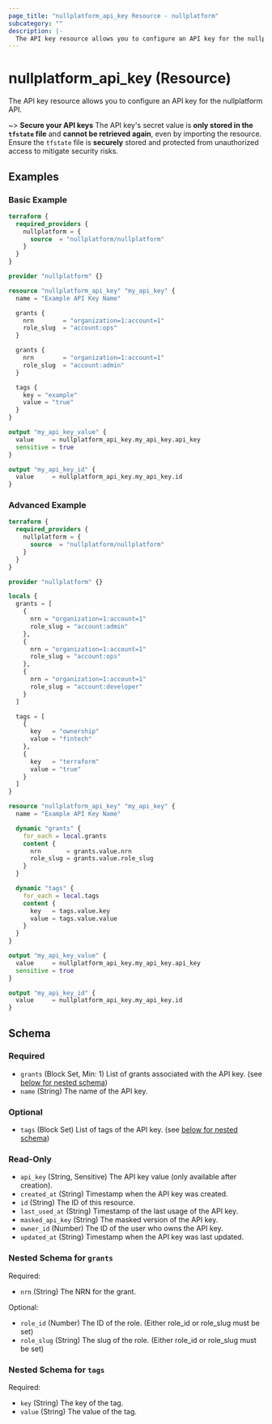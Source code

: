 ```yaml
---
page_title: "nullplatform_api_key Resource - nullplatform"
subcategory: ""
description: |-
  The API key resource allows you to configure an API key for the nullplatform API.
---
```


# nullplatform_api_key (Resource)

The API key resource allows you to configure an API key for the nullplatform API.

~> **Secure your API keys** The API key's secret value is **only stored in the `tfstate` file** and **cannot be retrieved again**, even by importing the resource. Ensure the `tfstate` file is **securely** stored and protected from unauthorized access to mitigate security risks.

## Examples

### Basic Example

```terraform
terraform {
  required_providers {
    nullplatform = {
      source  = "nullplatform/nullplatform"
    }
  }
}

provider "nullplatform" {}

resource "nullplatform_api_key" "my_api_key" {
  name = "Example API Key Name"

  grants {
    nrn        = "organization=1:account=1"
    role_slug  = "account:ops"
  }

  grants {
    nrn        = "organization=1:account=1"
    role_slug  = "account:admin"
  }

  tags {
    key = "example"
    value = "true"
  }
}

output "my_api_key_value" {
  value     = nullplatform_api_key.my_api_key.api_key
  sensitive = true
}

output "my_api_key_id" {
  value     = nullplatform_api_key.my_api_key.id
}
```

### Advanced Example

```terraform
terraform {
  required_providers {
    nullplatform = {
      source  = "nullplatform/nullplatform"
    }
  }
}

provider "nullplatform" {}

locals {
  grants = [
    {
      nrn = "organization=1:account=1"
      role_slug = "account:admin"
    },
    {
      nrn = "organization=1:account=1"
      role_slug = "account:ops"
    },
    {
      nrn = "organization=1:account=1"
      role_slug = "account:developer"
    }
  ]

  tags = [
    {
      key   = "ownership"
      value = "fintech"
    },
    {
      key   = "terraform"
      value = "true"
    }
  ]
}

resource "nullplatform_api_key" "my_api_key" {
  name = "Example API Key Name"

  dynamic "grants" {
    for_each = local.grants
    content {
      nrn       = grants.value.nrn
      role_slug = grants.value.role_slug
    }
  }

  dynamic "tags" {
    for_each = local.tags
    content {
      key   = tags.value.key
      value = tags.value.value
    }
  }
}

output "my_api_key_value" {
  value     = nullplatform_api_key.my_api_key.api_key
  sensitive = true
}

output "my_api_key_id" {
  value     = nullplatform_api_key.my_api_key.id
}
```

<!-- schema generated by tfplugindocs -->
## Schema

### Required

- `grants` (Block Set, Min: 1) List of grants associated with the API key. (see [below for nested schema](#nestedblock--grants))
- `name` (String) The name of the API key.

### Optional

- `tags` (Block Set) List of tags of the API key. (see [below for nested schema](#nestedblock--tags))

### Read-Only

- `api_key` (String, Sensitive) The API key value (only available after creation).
- `created_at` (String) Timestamp when the API key was created.
- `id` (String) The ID of this resource.
- `last_used_at` (String) Timestamp of the last usage of the API key.
- `masked_api_key` (String) The masked version of the API key.
- `owner_id` (Number) The ID of the user who owns the API key.
- `updated_at` (String) Timestamp when the API key was last updated.

<a id="nestedblock--grants"></a>
### Nested Schema for `grants`

Required:

- `nrn` (String) The NRN for the grant.

Optional:

- `role_id` (Number) The ID of the role. (Either role_id or role_slug must be set)
- `role_slug` (String) The slug of the role. (Either role_id or role_slug must be set)


<a id="nestedblock--tags"></a>
### Nested Schema for `tags`

Required:

- `key` (String) The key of the tag.
- `value` (String) The value of the tag.